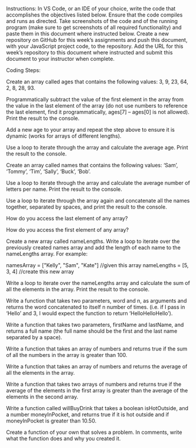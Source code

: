 Instructions: In VS Code, or an IDE of your choice, write the code that accomplishes the objectives listed below. Ensure that the code compiles and runs as directed. Take screenshots of the code and of the running program (make sure to get screenshots of all required functionality) and paste them in this document where instructed below. Create a new repository on GitHub for this week’s assignments and push this document, with your JavaScript project code, to the repository. Add the URL for this week’s repository to this document where instructed and submit this document to your instructor when complete.

Coding Steps:

Create an array called ages that contains the following values: 3, 9, 23, 64, 2, 8, 28, 93.

Programmatically subtract the value of the first element in the array from the value in the last element of the array (do not use numbers to reference the last element, find it programmatically, ages[7] – ages[0] is not allowed). Print the result to the console.

Add a new age to your array and repeat the step above to ensure it is dynamic (works for arrays of different lengths).

Use a loop to iterate through the array and calculate the average age. Print the result to the console.

Create an array called names that contains the following values: ‘Sam’, ‘Tommy’, ‘Tim’, ‘Sally’, ‘Buck’, ‘Bob’.

Use a loop to iterate through the array and calculate the average number of letters per name. Print the result to the console.

Use a loop to iterate through the array again and concatenate all the names together, separated by spaces, and print the result to the console.

How do you access the last element of any array?

How do you access the first element of any array?

Create a new array called nameLengths. Write a loop to iterate over the previously created names array and add the length of each name to the nameLengths array. For example: 

namesArray = ["Kelly", "Sam", "Kate"] //given this array
nameLengths = [5, 3, 4] //create this new array  

Write a loop to iterate over the nameLengths array and calculate the sum of all the elements in the array. Print the result to the console.

Write a function that takes two parameters, word and n, as arguments and returns the word concatenated to itself n number of times. (i.e. if I pass in ‘Hello’ and 3, I would expect the function to return ‘HelloHelloHello’).

Write a function that takes two parameters, firstName and lastName, and returns a full name (the full name should be the first and the last name separated by a space).


Write a function that takes an array of numbers and returns true if the sum of all the numbers in the array is greater than 100.

Write a function that takes an array of numbers and returns the average of all the elements in the array.

Write a function that takes two arrays of numbers and returns true if the average of the elements in the first array is greater than the average of the elements in the second array.

Write a function called willBuyDrink that takes a boolean isHotOutside, and a number moneyInPocket, and returns true if it is hot outside and if moneyInPocket is greater than 10.50.

Create a function of your own that solves a problem. In comments, write what the function does and why you created it.
